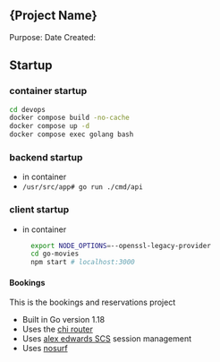 ## {Project Name}
Purpose:
Date Created:

## Startup
### container startup
```bash
cd devops
docker compose build -no-cache
docker compose up -d
docker compose exec golang bash
```

### backend startup
- in container
- `/usr/src/app# go run ./cmd/api` 

### client startup
- in container
  ```bash
    export NODE_OPTIONS=--openssl-legacy-provider
    cd go-movies
    npm start # localhost:3000
  ```

#### Bookings
This is the bookings and reservations project

- Built in Go version 1.18
- Uses the [chi router](https://github.com/go-chi/chi)
- Uses [alex edwards SCS](https://github.com/alexedwards/scs/v2) session management
- Uses [nosurf](https://github.com/justinas/nosurf)
